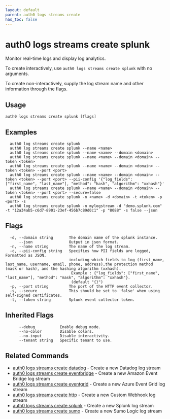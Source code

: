 ```yaml
---
layout: default
parent: auth0 logs streams create
has_toc: false
---
```

# auth0 logs streams create splunk

Monitor real-time logs and display log analytics.

To create interactively, use `auth0 logs streams create splunk` with no arguments.

To create non-interactively, supply the log stream name and other information through the flags.

## Usage
```
auth0 logs streams create splunk [flags]
```

## Examples

```
  auth0 log streams create splunk
  auth0 log streams create splunk --name <name>
  auth0 log streams create splunk --name <name> --domain <domain>
  auth0 log streams create splunk --name <name> --domain <domain> --token <token>
  auth0 log streams create splunk --name <name> --domain <domain> --token <token> --port <port>
  auth0 log streams create splunk --name <name> --domain <domain> --token <token> --port <port> --pii-config '{"log_fields": ["first_name", "last_name"], "method": "hash", "algorithm": "xxhash"}'
  auth0 log streams create splunk --name <name> --domain <domain> --token <token> --port <port> --secure=false
  auth0 log streams create splunk -n <name> -d <domain> -t <token> -p <port> -s
  auth0 log streams create splunk -n mylogstream -d "demo.splunk.com" -t "12a34ab5-c6d7-8901-23ef-456b7c89d0c1" -p "8088" -s false --json
```


## Flags

```
  -d, --domain string       The domain name of the splunk instance.
      --json                Output in json format.
  -n, --name string         The name of the log stream.
  -c, --pii-config string   Specifies how PII fields are logged, Formatted as JSON. 
                            including which fields to log (first_name, last_name, username, email, phone, address),the protection method (mask or hash), and the hashing algorithm (xxhash). 
                             Example : {"log_fields": ["first_name", "last_name"], "method": "mask", "algorithm": "xxhash"}. 
                             (default "{}")
  -p, --port string         The port of the HTTP event collector.
  -s, --secure              This should be set to 'false' when using self-signed certificates.
  -t, --token string        Splunk event collector token.
```


## Inherited Flags

```
      --debug           Enable debug mode.
      --no-color        Disable colors.
      --no-input        Disable interactivity.
      --tenant string   Specific tenant to use.
```


## Related Commands

- [auth0 logs streams create datadog](auth0_logs_streams_create_datadog.md) - Create a new Datadog log stream
- [auth0 logs streams create eventbridge](auth0_logs_streams_create_eventbridge.md) - Create a new Amazon Event Bridge log stream
- [auth0 logs streams create eventgrid](auth0_logs_streams_create_eventgrid.md) - Create a new Azure Event Grid log stream
- [auth0 logs streams create http](auth0_logs_streams_create_http.md) - Create a new Custom Webhook log stream
- [auth0 logs streams create splunk](auth0_logs_streams_create_splunk.md) - Create a new Splunk log stream
- [auth0 logs streams create sumo](auth0_logs_streams_create_sumo.md) - Create a new Sumo Logic log stream



